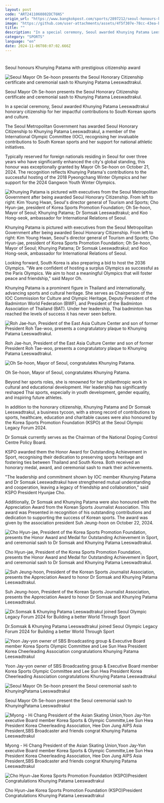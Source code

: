 ```yaml
---
layout: post
code: "ART2411060802DCT6NS"
origin_url: "https://www.bangkokpost.com/sports/2897212/seoul-honours-khunying-patama-with-prestigious-citizenship-award"
image: "https://github.com/user-attachments/assets/4f5f307e-78cc-43ea-b883-d05973075daa"
title: ""
description: "In a special ceremony, Seoul awarded Khunying Patama Leeswadtrakul honorary citizenship for her impactful contributions to South Korean sports and culture."
category: "SPORTS"
language: "en"
date: 2024-11-06T08:07:02.666Z
---
```


# 

Seoul honours Khunying Patama with prestigious citizenship award

![Seoul Mayor Oh Se-hoon presents the Seoul Honorary Citizenship certificate and ceremonial sash to Khunying Patama Leeswadtrakul.](https://static.bangkokpost.com/media/content/20241106/c1_2897212_241106133042.jpg)

Seoul Mayor Oh Se-hoon presents the Seoul Honorary Citizenship certificate and ceremonial sash to Khunying Patama Leeswadtrakul.

In a special ceremony, Seoul awarded Khunying Patama Leeswadtrakul honorary citizenship for her impactful contributions to South Korean sports and culture.

The Seoul Metropolitan Government has awarded Seoul Honorary Citizenship to Khunying Patama Leeswadtrakul, a member of the International Olympic Committee (IOC), recognising her invaluable contributions to South Korean sports and her support for national athletic initiatives.

Typically reserved for foreign nationals residing in Seoul for over three years who have significantly enhanced the city's global standing, this honour was exceptionally granted by Mayor Oh Se-hoon on October 21, 2024. The recognition reflects Khunying Patama's contributions to the successful hosting of the 2018 Pyeongchang Winter Olympics and her support for the 2024 Gangwon Youth Winter Olympics.

![Khunying Patama is pictured with executives from the Seoul Metropolitan Government after being awarded Seoul Honorary Citizenship. From left to right: Kim Young Hwan, Seoul's director general of Tourism and Sports; Cho Hyun-jae, president of Korea Sports Promotion Foundation; Oh Se-hoon, Mayor of Seoul; Khunying Patama; Dr Somsak Leeswadtrakul; and Koo Hong-seok, ambassador for International Relations of Seoul.](https://static.bangkokpost.com/media/content/20241106/5335553.jpg)

Khunying Patama is pictured with executives from the Seoul Metropolitan Government after being awarded Seoul Honorary Citizenship. From left to right: Kim Young Hwan, Seoul's director general of Tourism and Sports; Cho Hyun-jae, president of Korea Sports Promotion Foundation; Oh Se-hoon, Mayor of Seoul; Khunying Patama; Dr Somsak Leeswadtrakul; and Koo Hong-seok, ambassador for International Relations of Seoul.

Looking forward, South Korea is also preparing a bid to host the 2036 Olympics. "We are confident of hosting a surplus Olympics as successful as the Paris Olympics. We aim to host a meaningful Olympics that will foster peace and friendship," said Mayor Oh.

Khunying Patama is a prominent figure in Thailand and internationally, advancing sports and cultural heritage. She serves as Chairperson of the IOC Commission for Culture and Olympic Heritage, Deputy President of the Badminton World Federation (BWF), and President of the Badminton Association of Thailand (BAT). Under her leadership, Thai badminton has reached the levels of success it has never seen before.

![Roh Jae-hun, President of the East Asia Culture Center and son of former President Roh Tae-woo, presents a congratulatory plaque to Khunying Patama Leeswadtrakul.](https://github.com/user-attachments/assets/0c5dbb09-207b-463a-b2cf-c004aeae1ce2)

Roh Jae-hun, President of the East Asia Culture Center and son of former President Roh Tae-woo, presents a congratulatory plaque to Khunying Patama Leeswadtrakul.

![Oh Se-hoon, Mayor of Seoul, congratulates Khunying Patama.](https://github.com/user-attachments/assets/c8d8b435-6af5-40d0-9362-6e2775185071)

Oh Se-hoon, Mayor of Seoul, congratulates Khunying Patama.

Beyond her sports roles, she is renowned for her philanthropic work in cultural and educational development. Her leadership has significantly reshaped Thai sports, especially in youth development, gender equality, and inspiring future athletes.

In addition to the honorary citizenship, Khunying Patama and Dr Somsak Leeswadtrakul, a business tycoon, with a strong record of contributions to sports, healthcare, education and charitable causes were also honoured by the Korea Sports Promotion Foundation (KSPO) at the Seoul Olympic Legacy Forum 2024.

Dr Somsak currently serves as the Chairman of the National Doping Control Centre Policy Board.

KSPO awarded them the Honor Award for Outstanding Achievement in Sport, recognising their dedication to preserving sports heritage and fostering ties between Thailand and South Korea. Both received an honorary medal, award, and ceremonial sash to mark their achievements.

"The leadership and commitment shown by IOC member Khunying Patama and Dr Somsak Leeswadtrakul have strengthened mutual understanding and cooperation, leaving a legacy of friendship and collaboration," said KSPO President Hyunjae Cho.

Additionally, Dr Somsak and Khunying Patama were also honoured with the Appreciation Award from the Korean Sports Journalist Association. This award was Presented in recognition of his outstanding contributions and dedication to supporting the success of Korean sports. The award was given by the association president Suh Jeung-hoon on October 22, 2024.

![Cho Hyun-jae, President of the Korea Sports Promotion Foundation, presents the Honor Award and Medal for Outstanding Achievement in Sport, and ceremonial sash to Dr Somsak and Khunying Patama Leeswadtrakul.](https://github.com/user-attachments/assets/62065fe2-5dc5-4ac4-85a5-c67d596b5c7b)

Cho Hyun-jae, President of the Korea Sports Promotion Foundation, presents the Honor Award and Medal for Outstanding Achievement in Sport, and ceremonial sash to Dr Somsak and Khunying Patama Leeswadtrakul.

![Suh Jeung-hoon, President of the Korean Sports Journalist Association, presents the Appreciation Award to honor Dr Somsak and Khunying Patama Leeswadtrakul.](https://static.bangkokpost.com/media/content/20241106/5335572.jpg)

Suh Jeung-hoon, President of the Korean Sports Journalist Association, presents the Appreciation Award to honor Dr Somsak and Khunying Patama Leeswadtrakul.

![Dr.Somsak & Khunying Patama Leeswadtrakul joined Seoul Olympic Legacy Forum 2024 for Building a better World Through Sport](https://github.com/user-attachments/assets/d53deab2-6d4a-4223-8698-e9fee304c18c)

Dr.Somsak & Khunying Patama Leeswadtrakul joined Seoul Olympic Legacy Forum 2024 for Building a better World Through Sport

![Yoon Jay-yon owner of SBS Broadcasting group & Executive Board member Korea Sports Olympic Committee and Lee Sun Hwa President Korea Cheerleading Association congratulations  Khunying Patama Leeswadtrakul](https://github.com/user-attachments/assets/d5e05c59-6486-48d4-8409-ff47302291df)

Yoon Jay-yon owner of SBS Broadcasting group & Executive Board member Korea Sports Olympic Committee and Lee Sun Hwa President Korea Cheerleading Association congratulations Khunying Patama Leeswadtrakul

![Seoul Mayor Oh Se-hoon present the Seoul ceremonial sash to KhunyingPatama Leeswadtrakul](https://github.com/user-attachments/assets/c5ef55a5-a1ce-4be0-a68d-862f4e8fc557)

Seoul Mayor Oh Se-hoon present the Seoul ceremonial sash to KhunyingPatama Leeswadtrakul

![Myong - Hi Chang President of the Asian Skating Union,Yoon Jay-Yon executive Board member Korea Sports &  Olympic Committe,Lee Sun Hwa President Korea Cheerleading Association, Hee Don Jung  AIPS  Asia President,SBS Broadcaster and friends congrat Khunying Patama Leeswadtrakul](https://github.com/user-attachments/assets/6d03d5eb-951a-4821-91d4-a391f0c7cd26)

Myong - Hi Chang President of the Asian Skating Union,Yoon Jay-Yon executive Board member Korea Sports & Olympic Committe,Lee Sun Hwa President Korea Cheerleading Association, Hee Don Jung AIPS Asia President,SBS Broadcaster and friends congrat Khunying Patama Leeswadtrakul

![Cho Hyun-Jae Korea Sports Promotion Foundation (KSPO)President Congratulations Khunying Patama Leeswadtrakul](https://static.bangkokpost.com/media/content/20241106/5335682.jpg)

Cho Hyun-Jae Korea Sports Promotion Foundation (KSPO)President Congratulations Khunying Patama Leeswadtrakul